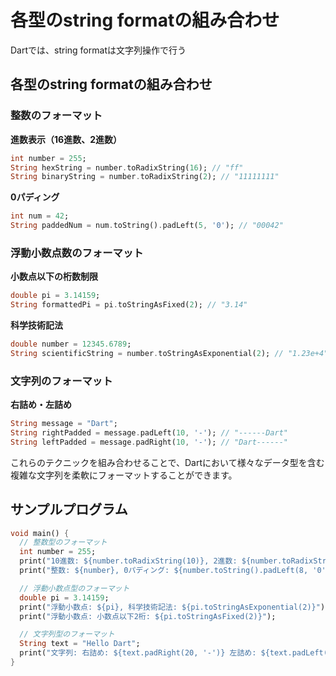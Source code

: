 # 各型のstring formatの組み合わせ
Dartでは、string formatは文字列操作で行う

## 各型のstring formatの組み合わせ

### 整数のフォーマット

**進数表示（16進数、2進数）**

```dart
int number = 255;
String hexString = number.toRadixString(16); // "ff"
String binaryString = number.toRadixString(2); // "11111111"
```

**0パディング**

```dart
int num = 42;
String paddedNum = num.toString().padLeft(5, '0'); // "00042"
```

### 浮動小数点数のフォーマット

**小数点以下の桁数制限**
```dart
double pi = 3.14159;
String formattedPi = pi.toStringAsFixed(2); // "3.14"
```

**科学技術記法**
```dart
double number = 12345.6789;
String scientificString = number.toStringAsExponential(2); // "1.23e+4"
```

### 文字列のフォーマット

**右詰め・左詰め**
```dart
String message = "Dart";
String rightPadded = message.padLeft(10, '-'); // "------Dart"
String leftPadded = message.padRight(10, '-'); // "Dart------"
```

これらのテクニックを組み合わせることで、Dartにおいて様々なデータ型を含む複雑な文字列を柔軟にフォーマットすることができます。

## サンプルプログラム
```dart
void main() {
  // 整数型のフォーマット
  int number = 255;
  print("10進数: ${number.toRadixString(10)}, 2進数: ${number.toRadixString(2)}, 8進数: ${number.toRadixString(8)}, 16進数: ${number.toRadixString(16)}");
  print("整数: ${number}, 0パディング: ${number.toString().padLeft(8, '0')}");

  // 浮動小数点型のフォーマット
  double pi = 3.14159;
  print("浮動小数点: ${pi}, 科学技術記法: ${pi.toStringAsExponential(2)}");
  print("浮動小数点: 小数点以下2桁: ${pi.toStringAsFixed(2)}");

  // 文字列型のフォーマット
  String text = "Hello Dart";
  print("文字列: 右詰め: ${text.padRight(20, '-')} 左詰め: ${text.padLeft(20, '-')}");
}
```


